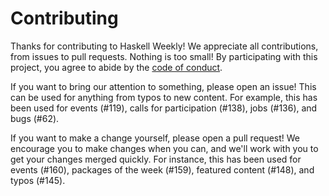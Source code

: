 # Contributing

Thanks for contributing to Haskell Weekly! We appreciate all contributions,
from issues to pull requests. Nothing is too small! By participating with this
project, you agree to abide by the [code of conduct][].

If you want to bring our attention to something, please open an issue! This can
be used for anything from typos to new content. For example, this has been used
for events (#119), calls for participation (#138), jobs (#136), and bugs (#62).

If you want to make a change yourself, please open a pull request! We encourage
you to make changes when you can, and we'll work with you to get your changes
merged quickly. For instance, this has been used for events (#160), packages of
the week (#159), featured content (#148), and typos (#145).

[code of conduct]: ./CODE_OF_CONDUCT.markdown
